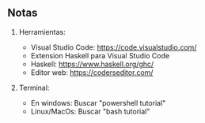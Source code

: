 ## Notas

1. Herramientas:
    - Visual Studio Code: https://code.visualstudio.com/
    - Extension Haskell para Visual Studio Code
    - Haskell: https://www.haskell.org/ghc/
    - Editor web: https://coderseditor.com/

2. Terminal:
    - En windows: Buscar "powershell tutorial"
    - Linux/MacOs: Buscar "bash tutorial"